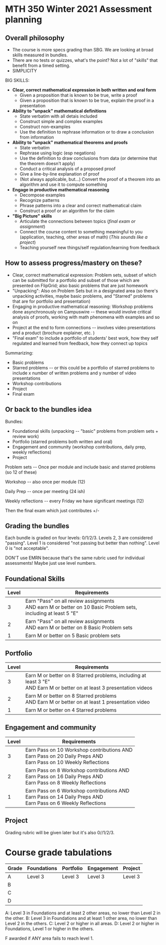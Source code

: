 # MTH 350 Winter 2021 Assessment planning

## Overall philosophy

- The course is more specs grading than SBG. We are looking at broad skills measured in bundles. 
- There are no tests or quizzes, what's the point? Not a lot of "skills" that benefit from a timed setting.
- SIMPLICITY 

BIG SKILLS: 

- **Clear, correct mathematical expression in both written and oral form**
	- Given a proposition that is known to be true, write a proof 
	- Given a proposition that is known to be true, explain the proof in a presentation 
- **Ability to "unpack" mathematical definitions** 
	- State verbatim with all detais included
	- Construct simple and complex examples
	- Construct non-examples
	- Use the definition to rephrase information or to draw a conclusion from information 
- **Ability to "unpack" mathematical theorems and proofs** 
	- State verbatim
	- Rephrase using logic (esp negations) 
	- Use the definition to draw conclusions from data (or determine that the theorem doesn't apply)
	- Conduct a critical analysis of a proposed proof
	- Give a line-by-line explanation of proof 
	- (Not always applicable, but...) Convert the proof of a theorem into an algorithm and use it to compute something
- **Engage in productive mathematical reasoning** 
	- Decompose examples 
	- Recognize patterns
	- Phrase patterns into a clear and correct mathematical claim
	- Construct a proof or an algorithm for the claim 
- **"Big Picture" skills**
	- Articulate the connections between topics (*final exam or assignment*) 
	- Connect the course content to something meaningful to you (application, teaching, other areas of math) (*This sounds like a project*) 
	- Teaching yourself new things/self regulation/learning from feedback 

## How to assess progress/mastery on these? 

- Clear, correct mathematical expression: Problem sets, subset of which can be submitted for a portfolio and subset of those which are presented on FlipGrid; also basic problems that are just homework 
- "Unpacking": Also on Problem Sets but in a designated area (so there's unpacking activities, maybe basic problems, and "Starred" problems that are for portfolio and presentation) 
- Engaging in productive mathematical reasoning:  Workshop problems done asynchronously on Campuswire -- these would involve critical analysis of proofs, working with math phenomena with examples and so on 
- Project at the end to form connections -- involves video presentations and a product (brochure explainer, etc. ) 
- "Final exam" to include a portfolio of students' best work, how they self regulated and learned from feedback, how they connect up topics 

Summarizing: 
- Basic problems
- Starred problems -- or this could be a portfolio of starred problems to include x number of written problems and y number of video presentations 
- Workshop contributions 
- Project
- Final exam 

## Or back to the bundles idea 

Bundles: 
- Foundational skills (unpacking -- "basic" problems from problem sets + review work) 
- Portfolio (starred problems both written and oral) 
- Engagement and community (workshop contributions, daily prep, weekly reflections) 
- Project 

Problem sets -- Once per module and include basic and starred problems (so 12 of these) 

Workshop -- also once per module (12) 

Daily Prep -- once per meeting (24 ish) 

Weekly reflections -- every Friday we have significant meetings (12) 


Then the final exam which just contributes +/- 


## Grading the bundles 

Each bundle is graded on four levels: 0/1/2/3. Levels 2, 3 are considered "passing". Level 1 is considered "not passing but better than nothing". Level 0 is "not acceptable". 

DON'T use EMRN because that's the same rubric used for individual assessments! Maybe just use level numbers. 

## Foundational Skills 

| Level | Requirements | 
| ----- | ------------ | 
| 3 | Earn "Pass" on all review assignments <br> AND earn M or better on 10 Basic Problem sets, including at least 5 "E" 
| 2 | Earn "Pass" on all review assignments <br> AND earn M or better on 8 Basic Problem sets 
| 1 | Earn M or better on 5 Basic problem sets 

## Portfolio 

| Level | Requirements | 
| ----- | ------------ | 
| 3 | Earn M or better on 8 Starred problems, including at least 3 "E" <br> AND Earn M or better on at least 3 presentation videos   
| 2 | Earn M or better on 8 Starred problems <br> AND Earn M or better on at least 1 presentation video  
| 1 | Earn M or better on 4 Starred  problems 

## Engagement and community  

| Level | Requirements | 
| ----- | ------------ | 
| 3 | Earn Pass on 10 Workshop contributions AND <br> Earn Pass on 20 Daily Preps AND <br> Earn Pass on 10 Weekly Reflections   
| 2 | Earn Pass on 8 Workshop contributions AND <br> Earn Pass on 16 Daily Preps AND <br> Earn Pass on 8 Weekly Reflections 
| 1 | Earn Pass on 6 Workshop contributions AND <br> Earn Pass on 14 Daily Preps AND <br> Earn Pass on 6 Weekly Reflections


## Project 

Grading rubric will be given later but it's also 0//1/2/3. 

# Course grade tabulations 

| Grade | Foundations | Portfolio | Engagement | Project | 
| ----- | ----- | ----- | ----- | -----| 
| A | Level 3 | Level 3 | Level 3 | Level 3 | 
| B | 
| C | 
| D | 

A: Level 3 in Foundations and at least 2 other areas, no lower than Level 2 in the other. 
B: Level 3 in Foundations and at least 1 other area, no  lower than Level 2 in the others. 
C: Level 2 or higher in all areas. 
D: Level 2 or higher in Foundations, Level 1 or higher in the others. 

F awarded if ANY area fails to reach level 1. 
<!--stackedit_data:
eyJoaXN0b3J5IjpbLTM3NzY5NTg5M119
-->